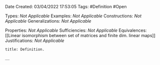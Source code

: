 <br />
<br />

Date Created: 03/04/2022 17:53:05
Tags: #Definition #Open

Types: _Not Applicable_
Examples: _Not Applicable_
Constructions: _Not Applicable_
Generalizations: _Not Applicable_

Properties: _Not Applicable_
Sufficiencies: _Not Applicable_
Equivalences: [[Linear isomorphism between set of matrices and finite dim. linear maps]]
Justifications: _Not Applicable_

``` ad-Definition
title: Definition.

__

```
